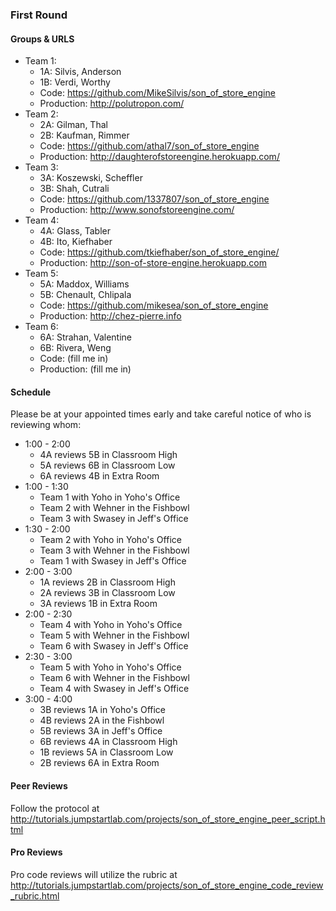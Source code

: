 ### First Round

#### Groups & URLS

* Team 1:
  * 1A: Silvis, Anderson
  * 1B: Verdi, Worthy
  * Code: https://github.com/MikeSilvis/son_of_store_engine
  * Production: http://polutropon.com/
* Team 2:
  * 2A: Gilman, Thal
  * 2B: Kaufman, Rimmer
  * Code: https://github.com/athal7/son_of_store_engine
  * Production: http://daughterofstoreengine.herokuapp.com/ 
* Team 3:
  * 3A: Koszewski, Scheffler
  * 3B: Shah, Cutrali
  * Code: https://github.com/1337807/son_of_store_engine
  * Production: http://www.sonofstoreengine.com/
* Team 4:
  * 4A: Glass, Tabler
  * 4B: Ito, Kiefhaber
  * Code: https://github.com/tkiefhaber/son_of_store_engine/
  * Production: http://son-of-store-engine.herokuapp.com
* Team 5: 
  * 5A: Maddox, Williams
  * 5B: Chenault, Chlipala
  * Code: https://github.com/mikesea/son_of_store_engine
  * Production: http://chez-pierre.info
* Team 6:
  * 6A: Strahan, Valentine
  * 6B: Rivera, Weng
  * Code: (fill me in)
  * Production: (fill me in)

#### Schedule

Please be at your appointed times early and take careful notice of who is reviewing whom:

* 1:00 - 2:00
  * 4A reviews 5B in Classroom High
  * 5A reviews 6B in Classroom Low
  * 6A reviews 4B in Extra Room
* 1:00 - 1:30
  * Team 1 with Yoho in Yoho's Office
  * Team 2 with Wehner in the Fishbowl
  * Team 3 with Swasey in Jeff's Office
* 1:30 - 2:00
  * Team 2 with Yoho in Yoho's Office
  * Team 3 with Wehner in the Fishbowl
  * Team 1 with Swasey in Jeff's Office
* 2:00 - 3:00
  * 1A reviews 2B in Classroom High
  * 2A reviews 3B in Classroom Low
  * 3A reviews 1B in Extra Room
* 2:00 - 2:30
  * Team 4 with Yoho in Yoho's Office
  * Team 5 with Wehner in the Fishbowl
  * Team 6 with Swasey in Jeff's Office
* 2:30 - 3:00
  * Team 5 with Yoho in Yoho's Office
  * Team 6 with Wehner in the Fishbowl
  * Team 4 with Swasey in Jeff's Office
* 3:00 - 4:00
  * 3B reviews 1A in Yoho's Office
  * 4B reviews 2A in the Fishbowl
  * 5B reviews 3A in Jeff's Office
  * 6B reviews 4A in Classroom High
  * 1B reviews 5A in Classroom Low
  * 2B reviews 6A in Extra Room

#### Peer Reviews

Follow the protocol at http://tutorials.jumpstartlab.com/projects/son_of_store_engine_peer_script.html

#### Pro Reviews

Pro code reviews will utilize the rubric at http://tutorials.jumpstartlab.com/projects/son_of_store_engine_code_review_rubric.html
